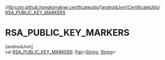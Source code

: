 //[lib](../../../index.md)/[com.github.hongkongkiwi.certificateutils](../index.md)/[[androidJvm]CertificateUtils](index.md)/[RSA_PUBLIC_KEY_MARKERS](-r-s-a_-p-u-b-l-i-c_-k-e-y_-m-a-r-k-e-r-s.md)

# RSA_PUBLIC_KEY_MARKERS

[androidJvm]\
val [RSA_PUBLIC_KEY_MARKERS](-r-s-a_-p-u-b-l-i-c_-k-e-y_-m-a-r-k-e-r-s.md): [Pair](https://kotlinlang.org/api/latest/jvm/stdlib/kotlin/-pair/index.html)&lt;[String](https://kotlinlang.org/api/latest/jvm/stdlib/kotlin/-string/index.html), [String](https://kotlinlang.org/api/latest/jvm/stdlib/kotlin/-string/index.html)&gt;
